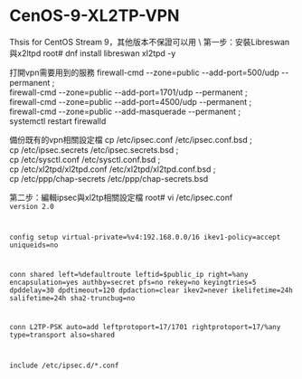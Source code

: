 # CenOS-9-XL2TP-VPN
Thsis for CentOS Stream 9，其他版本不保證可以用 \\
第一步：安裝Libreswan與x2ltpd
root# dnf install libreswan xl2tpd -y

打開vpn需要用到的服務
firewall-cmd --zone=public --add-port=500/udp --permanent ;\
firewall-cmd --zone=public --add-port=1701/udp --permanent ;\
firewall-cmd --zone=public --add-port=4500/udp --permanent ;\
firewall-cmd --zone=public --add-masquerade --permanent ;\
systemctl restart firewalld

備份既有的vpn相關設定檔
cp /etc/ipsec.conf /etc/ipsec.conf.bsd ;\
cp /etc/ipsec.secrets /etc/ipsec.secrets.bsd ;\
cp /etc/sysctl.conf /etc/sysctl.conf.bsd ;\
cp /etc/xl2tpd/xl2tpd.conf /etc/xl2tpd/xl2tpd.conf.bsd ;\
cp /etc/ppp/chap-secrets /etc/ppp/chap-secrets.bsd

第二步：編輯ipsec與xl2tp相關設定檔
root# vi /etc/ipsec.conf
<code>
version 2.0

config setup
  virtual-private=%v4:192.168.0.0/16
  ikev1-policy=accept
  uniqueids=no

conn shared
  left=%defaultroute
  leftid=$public_ip
  right=%any
  encapsulation=yes
  authby=secret
  pfs=no
  rekey=no
  keyingtries=5
  dpddelay=30
  dpdtimeout=120
  dpdaction=clear
  ikev2=never
  ikelifetime=24h
  salifetime=24h
  sha2-truncbug=no

conn L2TP-PSK
  auto=add
  leftprotoport=17/1701
  rightprotoport=17/%any
  type=transport
  also=shared

include /etc/ipsec.d/*.conf
</code>
